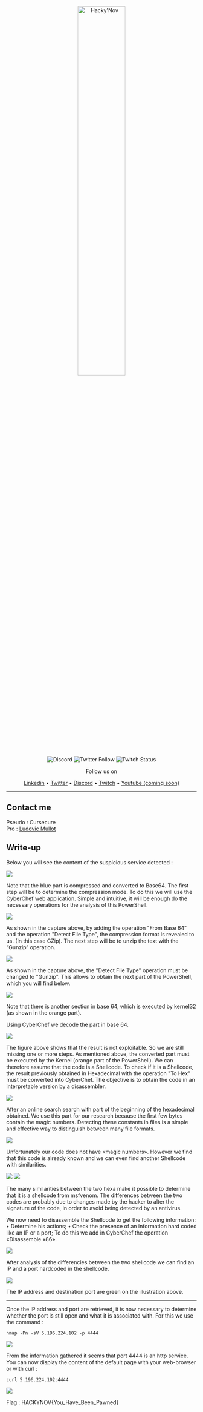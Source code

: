 <div align="center">
  <a href="https://hackynov.fr"><img src="https://i.imgur.com/XGJF8Xu.png" alt="Hacky'Nov" width="50%"></a>
  <br><br>
  
  ![Discord](https://img.shields.io/discord/897766049099956284?label=Discord&style=for-the-badge)
  ![Twitter Follow](https://img.shields.io/twitter/follow/HackyNov?color=%231d9bf0&label=Twitter&style=for-the-badge)
  ![Twitch Status](https://img.shields.io/twitch/status/hackynov?color=%23772ce8&style=for-the-badge)
  
  <p>Follow us on</p>
  <a href="https://www.linkedin.com/company/hacky-nov/">Linkedin</a>
  •
  <a href="https://twitter.com/HackyNov">Twitter</a>
  •
  <a href="https://discord.gg/JGue7PhV">Discord</a>
  •
  <a href="https://www.twitch.tv/hackynov">Twitch</a>
  •
  <a href="">Youtube (coming soon)</a>
</div>

----
## Contact me

Pseudo : Cursecure<br/>
Pro : [Ludovic Mullot](https://www.linkedin.com/in/ludovic-mullot/)

## Write-up

Below you will see the content of the suspicious service detected :

![](Img/Capture1.PNG)

Note that the blue part is compressed and converted to Base64.
The first step will be to determine the compression mode. To do this we will use the CyberChef web application. Simple and intuitive, it will be enough do the necessary operations for the analysis of this PowerShell.

![](Img/Capture2.PNG)

As shown in the capture above, by adding the operation "From Base 64" and the operation "Detect File Type", the compression format is revealed to us. (In this case GZip).
The next step will be to unzip the text with the “Gunzip” operation.

![](Img/Capture3.PNG)

As shown in the capture above, the "Detect File Type" operation must be changed to "Gunzip". This allows to obtain the next part of the PowerShell, which you will find below.

![](Img/Capture4.PNG)

Note that there is another section in base 64, which is executed by kernel32 (as shown in the orange part).

Using CyberChef we decode the part in base 64.

![](Img/Capture5.PNG)

The figure above shows that the result is not exploitable. So we are still missing one or more steps. 
As mentioned above, the converted part must be executed by the Kernel (orange part of the PowerShell). We can therefore assume that the code is a Shellcode.
To check if it is a Shellcode, the result previously obtained in Hexadecimal with the operation "To Hex" must be converted into CyberChef. The objective is to obtain the code in an interpretable version by a disassembler. 

![](Img/Capture6.PNG)

After an online search search with part of the beginning of the hexadecimal obtained.  We use this part for our research because the first few bytes contain the magic numbers. Detecting these constants in files is a simple and effective way to distinguish between many file formats.

![](Img/Capture7.PNG)

Unfortunately our code does not have «magic numbers». 
However we find that this code is already known and we can even find another Shellcode with similarities.

![](Img/Capture8.PNG)
![](Img/Capture9.PNG)

The many similarities between the two hexa make it possible to determine that it is a shellcode from msfvenom.
The differences between the two codes are probably due to changes made by the hacker to alter the signature of the code, in order to avoid being detected by an antivirus.

We now need to disassemble the Shellcode to get the following information:
• Determine his actions; 
• Check the presence of an information hard coded like an IP or a port;
 To do this we add in CyberChef the operation «Disassemble x86».

![](Img/Capture10.PNG)

After analysis of the differencies between the two shellcode we can find an IP and a port hardcoded in the shellcode.

![](Img/Capture11.PNG)

The IP address and destination port are green on the illustration above.

----

Once the IP address and port are retrieved, it is now necessary to determine whether the port is still open and what it is associated with.
For this we use the command :
````shell
nmap -Pn -sV 5.196.224.102 -p 4444
````
![](Img/Capture12.PNG)

From the information gathered it seems that port 4444 is an http service. You can now  display the content of the default page with your web-browser or with curl :
````shell
curl 5.196.224.102:4444
````

![](Img/Capture13.PNG)

Flag : HACKYNOV{You_Have_Been_Pawned}
